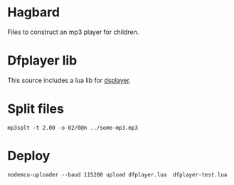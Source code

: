 # Hagbard

Files to construct an mp3 player for children.

# Dfplayer lib

This source includes a lua lib for [dsplayer](https://www.dfrobot.com/wiki/index.php/DFPlayer_Mini_SKU:DFR0299).

# Split files

    mp3splt -t 2.00 -o 02/0@n ../some-mp3.mp3

# Deploy

    nodemcu-uploader --baud 115200 upload dfplayer.lua  dfplayer-test.lua 
